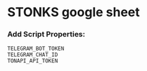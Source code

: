 # STONKS google sheet

### Add Script Properties:

```
TELEGRAM_BOT_TOKEN
TELEGRAM_CHAT_ID
TONAPI_API_TOKEN
```